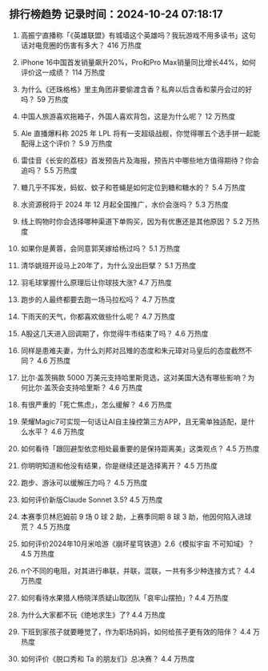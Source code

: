 
## 排行榜趋势 记录时间：2024-10-24 07:18:17
  
  1. 高振宁直播称「《英雄联盟》有城墙这个英雄吗？我玩游戏不用多读书」这句话对电竞圈的伤害有多大？ 416 万热度
    
  2. iPhone 16中国首发销量飙升20%，Pro和Pro Max销量同比增长44%，如何评价这一成绩？ 114 万热度
    
  3. 为什么《还珠格格》里主角团非要偷渡含香？私奔以后含香和蒙丹会过的好吗？ 59 万热度
    
  4. 中国人旅游喜欢拖箱子，外国人喜欢背包，这是为什么呢？ 12 万热度
    
  5. Ale 直播爆料称 2025 年 LPL 将有一支超级战舰，你觉得哪五个选手拼一起能配得上这个评价？ 5.9 万热度
    
  6. 雷佳音《长安的荔枝》首发预告片及海报，预告片中哪些地方值得期待？你会追吗？ 5.5 万热度
    
  7. 糖几乎不挥发，蚂蚁、蚊子和苍蝇是如何定位到糖和糖水的？ 5.4 万热度
    
  8. 水资源税将于 2024 年 12 月起全国推广，水价会涨吗？ 5.3 万热度
    
  9. 线上购物时你会选择哪种渠道下单购买，因为有优惠还是其他原因？ 5.2 万热度
    
  10. 如果你是黄蓉，会同意郭芙嫁给杨过吗？ 5.1 万热度
    
  11. 清华姚班开设马上20年了，为什么没出巨擘？ 5.1 万热度
    
  12. 羽毛球掌握什么原理后让你球技大涨? 4.7 万热度
    
  13. 跑步的人最终都要去跑一场马拉松吗？ 4.7 万热度
    
  14. 下雨天的天气，你都喜欢做些什么呢？ 4.7 万热度
    
  15. A股这几天进入回调期了，你觉得牛市结束了吗？ 4.6 万热度
    
  16. 同样是患难夫妻，为什么刘邦对吕雉的态度和朱元璋对马皇后的态度截然不同？ 4.6 万热度
    
  17. 比尔·盖茨捐款 5000 万美元支持哈里斯竞选，这对美国大选有哪些影响？为何比尔·盖茨会支持哈里斯？ 4.6 万热度
    
  18. 有很严重的「死亡焦虑」，怎么缓解？ 4.6 万热度
    
  19. 荣耀Magic7可实现一句话让AI自主操控第三方APP，且无需单独适配，是什么水平？ 4.6 万热度
    
  20. 如何看待「跟回避型依恋相处最重要的是保持距离美」这类观点？ 4.5 万热度
    
  21. 你明明知道和他没有结果，你是继续还是选择离开？ 4.5 万热度
    
  22. 跑步、游泳可以缓解压力吗？ 4.5 万热度
    
  23. 如何评价新版Claude Sonnet 3.5? 4.5 万热度
    
  24. 本赛季贝林厄姆前 9 场 0 球 2 助，上赛季同期 8 球 3 助，他因何陷入进球荒？ 4.5 万热度
    
  25. 如何评价2024年10月米哈游《崩坏星穹铁道》2.6《模拟宇宙 不可知域》？ 4.5 万热度
    
  26. n个不同的电阻，对其进行串联，并联，混联，一共有多少种连接方式？ 4.4 万热度
    
  27. 如何看待水果猎人杨晓洋质疑山取团队「哀牢山摆拍」? 4.4 万热度
    
  28. 为什么大家都不玩《绝地求生》了? 4.4 万热度
    
  29. 下班到家孩子就要睡觉了，作为职场妈妈，如何给孩子更有效的陪伴？ 4.4 万热度
    
  30. 如何评价《脱口秀和 Ta 的朋友们》总决赛？ 4.4 万热度
    
